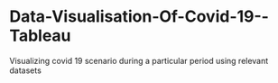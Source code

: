 # Data-Visualisation-Of-Covid-19--Tableau
Visualizing covid 19 scenario during a particular period using relevant datasets
